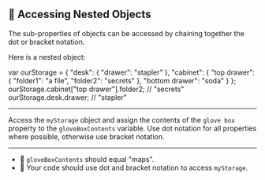 🚀 Accessing Nested Objects
---------------------------

The sub-properties of objects can be accessed by chaining together the dot or bracket notation.

Here is a nested object:

var ourStorage = {
  "desk": {
    "drawer": "stapler"
  },
  "cabinet": {
    "top drawer": { 
      "folder1": "a file",
      "folder2": "secrets"
    },
    "bottom drawer": "soda"
  }
};
ourStorage.cabinet\["top drawer"\].folder2;  // "secrets"
ourStorage.desk.drawer; // "stapler"

* * *

Access the `myStorage` object and assign the contents of the `glove box` property to the `gloveBoxContents` variable. Use dot notation for all properties where possible, otherwise use bracket notation.

* * *

*   🧪 `gloveBoxContents` should equal "maps".
*   🧪 Your code should use dot and bracket notation to access `myStorage`.